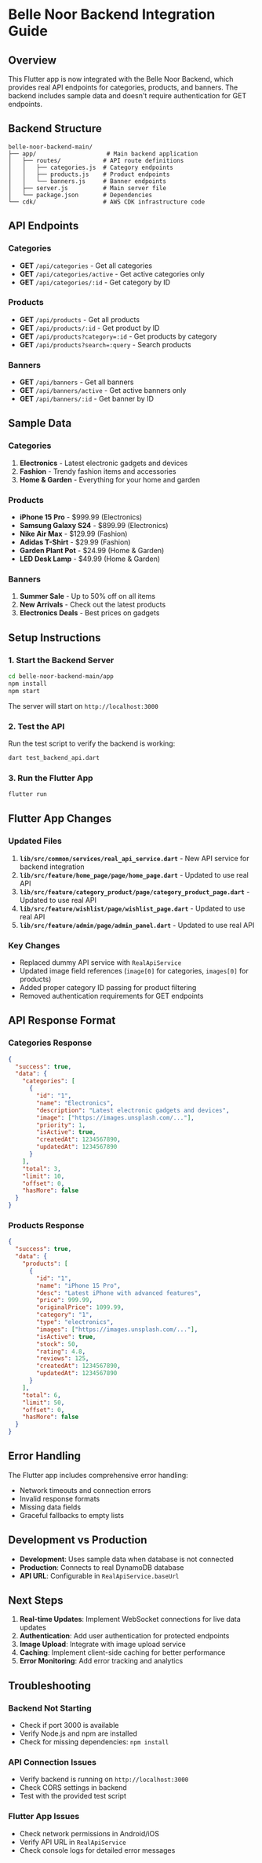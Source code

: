 # Belle Noor Backend Integration Guide

## Overview
This Flutter app is now integrated with the Belle Noor Backend, which provides real API endpoints for categories, products, and banners. The backend includes sample data and doesn't require authentication for GET endpoints.

## Backend Structure
```
belle-noor-backend-main/
├── app/                    # Main backend application
│   ├── routes/            # API route definitions
│   │   ├── categories.js  # Category endpoints
│   │   ├── products.js    # Product endpoints
│   │   └── banners.js     # Banner endpoints
│   ├── server.js          # Main server file
│   └── package.json       # Dependencies
└── cdk/                   # AWS CDK infrastructure code
```

## API Endpoints

### Categories
- **GET** `/api/categories` - Get all categories
- **GET** `/api/categories/active` - Get active categories only
- **GET** `/api/categories/:id` - Get category by ID

### Products
- **GET** `/api/products` - Get all products
- **GET** `/api/products/:id` - Get product by ID
- **GET** `/api/products?category=:id` - Get products by category
- **GET** `/api/products?search=:query` - Search products

### Banners
- **GET** `/api/banners` - Get all banners
- **GET** `/api/banners/active` - Get active banners only
- **GET** `/api/banners/:id` - Get banner by ID

## Sample Data

### Categories
1. **Electronics** - Latest electronic gadgets and devices
2. **Fashion** - Trendy fashion items and accessories
3. **Home & Garden** - Everything for your home and garden

### Products
- **iPhone 15 Pro** - $999.99 (Electronics)
- **Samsung Galaxy S24** - $899.99 (Electronics)
- **Nike Air Max** - $129.99 (Fashion)
- **Adidas T-Shirt** - $29.99 (Fashion)
- **Garden Plant Pot** - $24.99 (Home & Garden)
- **LED Desk Lamp** - $49.99 (Home & Garden)

### Banners
1. **Summer Sale** - Up to 50% off on all items
2. **New Arrivals** - Check out the latest products
3. **Electronics Deals** - Best prices on gadgets

## Setup Instructions

### 1. Start the Backend Server
```bash
cd belle-noor-backend-main/app
npm install
npm start
```

The server will start on `http://localhost:3000`

### 2. Test the API
Run the test script to verify the backend is working:
```bash
dart test_backend_api.dart
```

### 3. Run the Flutter App
```bash
flutter run
```

## Flutter App Changes

### Updated Files
1. **`lib/src/common/services/real_api_service.dart`** - New API service for backend integration
2. **`lib/src/feature/home_page/page/home_page.dart`** - Updated to use real API
3. **`lib/src/feature/category_product/page/category_product_page.dart`** - Updated to use real API
4. **`lib/src/feature/wishlist/page/wishlist_page.dart`** - Updated to use real API
5. **`lib/src/feature/admin/page/admin_panel.dart`** - Updated to use real API

### Key Changes
- Replaced dummy API service with `RealApiService`
- Updated image field references (`image[0]` for categories, `images[0]` for products)
- Added proper category ID passing for product filtering
- Removed authentication requirements for GET endpoints

## API Response Format

### Categories Response
```json
{
  "success": true,
  "data": {
    "categories": [
      {
        "id": "1",
        "name": "Electronics",
        "description": "Latest electronic gadgets and devices",
        "image": ["https://images.unsplash.com/..."],
        "priority": 1,
        "isActive": true,
        "createdAt": 1234567890,
        "updatedAt": 1234567890
      }
    ],
    "total": 3,
    "limit": 10,
    "offset": 0,
    "hasMore": false
  }
}
```

### Products Response
```json
{
  "success": true,
  "data": {
    "products": [
      {
        "id": "1",
        "name": "iPhone 15 Pro",
        "desc": "Latest iPhone with advanced features",
        "price": 999.99,
        "originalPrice": 1099.99,
        "category": "1",
        "type": "electronics",
        "images": ["https://images.unsplash.com/..."],
        "isActive": true,
        "stock": 50,
        "rating": 4.8,
        "reviews": 125,
        "createdAt": 1234567890,
        "updatedAt": 1234567890
      }
    ],
    "total": 6,
    "limit": 50,
    "offset": 0,
    "hasMore": false
  }
}
```

## Error Handling
The Flutter app includes comprehensive error handling:
- Network timeouts and connection errors
- Invalid response formats
- Missing data fields
- Graceful fallbacks to empty lists

## Development vs Production
- **Development**: Uses sample data when database is not connected
- **Production**: Connects to real DynamoDB database
- **API URL**: Configurable in `RealApiService.baseUrl`

## Next Steps
1. **Real-time Updates**: Implement WebSocket connections for live data updates
2. **Authentication**: Add user authentication for protected endpoints
3. **Image Upload**: Integrate with image upload service
4. **Caching**: Implement client-side caching for better performance
5. **Error Monitoring**: Add error tracking and analytics

## Troubleshooting

### Backend Not Starting
- Check if port 3000 is available
- Verify Node.js and npm are installed
- Check for missing dependencies: `npm install`

### API Connection Issues
- Verify backend is running on `http://localhost:3000`
- Check CORS settings in backend
- Test with the provided test script

### Flutter App Issues
- Check network permissions in Android/iOS
- Verify API URL in `RealApiService`
- Check console logs for detailed error messages 
